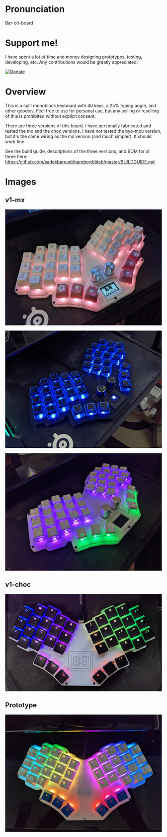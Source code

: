 # Pronunciation

Bar-oh-board

# Support me!

I have spent a lot of time and money designing prototypes, testing, developing, etc. Any contributions would be greatly appreciated!

[![Donate](https://img.shields.io/badge/Donate-PayPal-green.svg)](https://www.paypal.com/donate?business=N8D4SUZED96F6&no_recurring=0&item_name=Fund+my+open+source+keyboard+designs%21&currency_code=USD)

# Overview

This is a split monoblock keyboard with 40 keys, a 25% typing angle, and other goodies. Feel free to use for personal use, but any selling or reselling of this is prohibited without explicit consent.

There are three versions of this board. I have personally fabricated and tested the mx and the choc versions. I have not tested the byo-mcu version, but it's the same wiring as the mx version (and much simpler). It should work fine.

See the build guide, descriptions of the three versions, and BOM for all three here:
https://github.com/sadekbaroudi/barobord/blob/master/BUILDGUIDE.md

# Images

## v1-mx

![v1mx01](images/v1-mx-01.jpg)

![v1mx02](images/v1-mx-02.jpg)

![v1mx02](images/v1-mx-03.jpg)

## v1-choc

![v1choc01](images/v1-choc-01.jpg)

## Prototype

![proto1](images/prototype.jpg)

